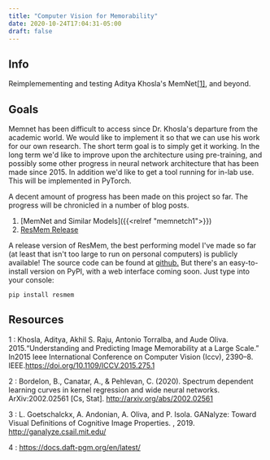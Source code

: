 ```yaml
---
title: "Computer Vision for Memorability"
date: 2020-10-24T17:04:31-05:00
draft: false
---
```


## Info

Reimplemementing and testing Aditya Khosla's MemNet[[1]](#1), and beyond.

## Goals

Memnet has been difficult to access since Dr. Khosla's departure from the academic world. We would like to implement it so that we can use his work for our own research. The short term goal is to simply get it working. In the long term we'd like to improve upon the architecture using pre-training, and possibly some other progress in neural network architecture that has been made since 2015. In addition we'd like to get a tool running for in-lab use. This will be implemented in PyTorch.

A decent amount of progress has been made on this project so far. The progress will be chronicled in a number of blog posts.

1. [MemNet and Similar Models]({{<relref "memnetch1">}})
2. [ResMem Release](https://www.coeneedell.com/post/resmemrelease/)
<!-- 3. [ResMem and M3M]({{<relref "memnetch2">}}) -->

A release version of ResMem, the best performing model I've made so far (at least that isn't too large to run on personal computers) is publicly available! The source code can be found at [github.](https://github.com/Brain-Bridge-Lab/resmem) But there's an easy-to-install version on PyPI, with a web interface coming soon. Just type into your console:

```
pip install resmem
```

## Resources

<a id="1"> 1 </a> :
 Khosla, Aditya, Akhil S. Raju, Antonio Torralba, and Aude Oliva.  2015.“Understanding and Predicting Image Memorability at a Large Scale.”  In2015 Ieee International Conference on Computer Vision (Iccv), 2390–8. IEEE.https://doi.org/10.1109/ICCV.2015.275.1

 <a id="2"> 2 </a> :
 Bordelon, B., Canatar, A., & Pehlevan, C. (2020). Spectrum dependent learning curves in kernel regression and wide neural networks. ArXiv:2002.02561 [Cs, Stat]. http://arxiv.org/abs/2002.02561

 <a id="3"> 3 </a> :
 L. Goetschalckx, A. Andonian, A. Oliva, and P. Isola. GANalyze: Toward Visual Definitions of Cognitive Image Properties. , 2019. http://ganalyze.csail.mit.edu/

 <a id="4"> 4 </a>:
 https://docs.daft-pgm.org/en/latest/
